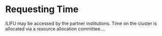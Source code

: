 # Requesting Time

ILIFU may be accessed by the partner institutions. Time on the cluster is allocated via
a resource allocation committee....